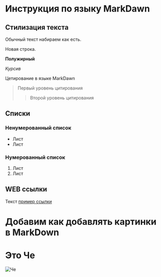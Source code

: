 # Инструкция по языку MarkDawn 

## Стилизация текста 
Обычный текст набираем  как есть.

Новая строка.

**Полужирный**

*Курсив*

Цетирование в языке MarkDawn
>Первый уровень цитирования
>>Второй уровень цитирования

## Списки
### Ненумерованный список

* Лист
* Лист

### Нумерованный список
1. Лист
2. Лист

## WEB ссылки
Текст [пример ссылки](http.example.com "Всплывающая подсказка") 

# Добавим как добавлять картинки в MarkDown
# Это Че
![Че](31.jpg)